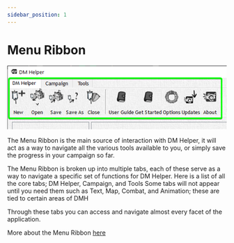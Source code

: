 ```yaml
---
sidebar_position: 1
---
```


# Menu Ribbon

![Menu Ribbon](./img/menuRibbon.png)

The Menu Ribbon is the main source of interaction with DM Helper, it will act as a way to navigate all the various tools available to you, or simply save the progress in your campaign so far.

The Menu Ribbon is broken up into multiple tabs, each of these serve as a way to navigate a specific set of functions for DM Helper. Here is a list of all the core tabs; DM Helper, Campaign, and Tools Some tabs will not appear until you need them such as Text, Map, Combat, and Animation; these are tied to certain areas of DMH

Through these tabs you can access and navigate almost every facet of the application.

More about the Menu Ribbon [here](/docs/category/menuRibbon)
